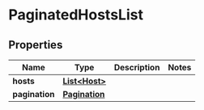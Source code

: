 

# PaginatedHostsList

## Properties

Name | Type | Description | Notes
------------ | ------------- | ------------- | -------------
**hosts** | [**List&lt;Host&gt;**](Host.md) |  | 
**pagination** | [**Pagination**](Pagination.md) |  | 




